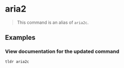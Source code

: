 # aria2

> This command is an alias of `aria2c`.

## Examples

### View documentation for the updated command

```bash
tldr aria2c
```
